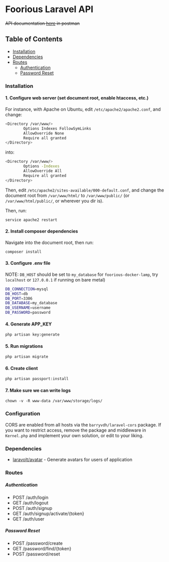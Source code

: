 # Foorious Laravel API

~~API documentation [here](https://documenter.getpostman.com/view/1657780/RW1ejGzL) in postman~~

## Table of Contents

- [Installation](#installation)
- [Dependencies](#dependencies)
- [Routes](#routes)
    - [Authentication](#authentication)
    - [Password Reset](#password-reset)


### Installation

#### 1. Configure web server (set document root, enable htaccess, etc.)

For instance, with Apache on Ubuntu, edit `/etc/apache2/apache2.conf`, and change:

```bash
<Directory /var/www/>
        Options Indexes FollowSymLinks
        AllowOverride None
        Require all granted
</Directory>
```

into:

```bash
<Directory /var/www/>
        Options -Indexes
        AllowOverride All
        Require all granted
</Directory>
```

Then, edit `/etc/apache2/sites-available/000-default.conf`, and change the document root from `/var/www/html/` to `/var/www/public/` (or `/var/www/html/public/`, or wherever you dir is).

Then, run:

```bash
service apache2 restart
```

#### 2. Install composer dependencies

Navigate into the document root, then run:

```bash
composer install
```
#### 3. Configure .env file

NOTE: `DB_HOST` should be set to `my_database` for `foorious-docker-lamp`, try `localhost` or `127.0.0.1` if running on bare metal)

```bash
DB_CONNECTION=mysql
DB_HOST=db
DB_PORT=3306
DB_DATABASE=my_database
DB_USERNAME=username
DB_PASSWORD=password
```

#### 4. Generate APP_KEY

```bash
php artisan key:generate
```

#### 5. Run migrations

```bash
php artisan migrate
```

#### 6. Create client
```bash
php artisan passport:install
```

#### 7. Make sure we can write logs
```
chown -v -R www-data /var/www/storage/logs/
```

### Configuration

CORS are enabled from all hosts via the `barryvdh/laravel-cors` package. If you want to restrict access, remove the package and middleware in `Kernel.php` and implement your own solution, or edit to your liking.

### Dependencies

- [laravolt/avatar](https://github.com/laravolt/avatar) - Generate avatars for users of application


### Routes

##### Authentication

- POST /auth/login
- GET /auth/logout
- POST /auth/signup
- GET /auth/signup/activate/{token}
- GET /auth/user


##### Password Reset

- POST /password/create
- GET /password/find/{token}
- POST /password/reset
